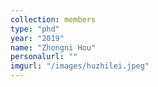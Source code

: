 ```yaml
---
collection: members
type: "phd"
year: "2019"
name: "Zhongni Hou"
personalurl: ""
imgurl: "/images/huzhilei.jpeg"
---
```

